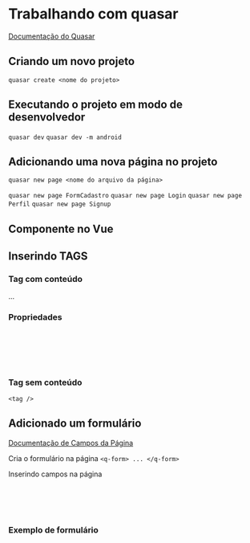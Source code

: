 # Trabalhando com quasar

[Documentação do Quasar](https://quasar.dev/)

## Criando um novo projeto

`quasar create <nome do projeto>`

## Executando o projeto em modo de desenvolvedor

`quasar dev`
`quasar dev -m android`

## Adicionando uma nova página no projeto

`quasar new page <nome do arquivo da página>`

`quasar new page FormCadastro`
`quasar new page Login`
`quasar new page Perfil`
`quasar new page Signup`


## Componente no Vue
<template>
<!-- Tags dos elementos que são mostrados no componente-->
</template>
<script>
// Código do Javascript
</script>

## Inserindo TAGS

### Tag com conteúdo

<tag>
    <tag1>
    ...
    </tag1>
</tag>

### Propriedades
<pre><code>
<tag prop="valor" prop2="valor" prop3="valor">
</tag>

<tag prop="valor" prop2="valor" prop3="valor" />
</code></pre>

### Tag sem conteúdo
`<tag />`

## Adicionado um formulário
[Documentação de Campos da Página](https://quasar.dev/vue-components/input)

Cria o formulário na página
`<q-form> ... </q-form>`

Inserindo campos na página
<pre><code>
<q-input label="Nome" />
<q-input label="Data de Nascimento" type="date" />
<q-input label="E-mail" type="email" />
</code></pre>

### Exemplo de formulário
<pre><code>
<q-form class="q-gutter-md">
    <div class="row">
        <div class="col">
            <q-input label="Nome" />
        </div>
        <div class="col">
            <q-input label="Data de Nascimento" type="date" />
        </div>
    </div>
    <q-input label="E-mail" type="email" />
    <q-btn label="Cadastrar" />
</q-form>
</code></pre>


